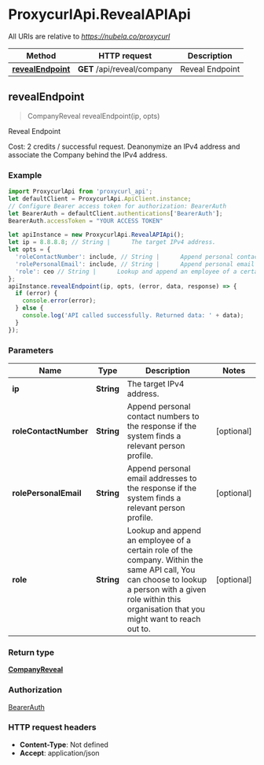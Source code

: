 # ProxycurlApi.RevealAPIApi

All URIs are relative to *https://nubela.co/proxycurl*

Method | HTTP request | Description
------------- | ------------- | -------------
[**revealEndpoint**](RevealAPIApi.md#revealEndpoint) | **GET** /api/reveal/company | Reveal Endpoint



## revealEndpoint

> CompanyReveal revealEndpoint(ip, opts)

Reveal Endpoint

Cost: 2 credits / successful request. Deanonymize an IPv4 address and associate the Company behind the IPv4 address.

### Example

```javascript
import ProxycurlApi from 'proxycurl_api';
let defaultClient = ProxycurlApi.ApiClient.instance;
// Configure Bearer access token for authorization: BearerAuth
let BearerAuth = defaultClient.authentications['BearerAuth'];
BearerAuth.accessToken = "YOUR ACCESS TOKEN"

let apiInstance = new ProxycurlApi.RevealAPIApi();
let ip = 8.8.8.8; // String |      The target IPv4 address.     
let opts = {
  'roleContactNumber': include, // String |      Append personal contact numbers to the response if the system finds a relevant person profile.     
  'rolePersonalEmail': include, // String |      Append personal email addresses to the response if the system finds a relevant person profile.     
  'role': ceo // String |      Lookup and append an employee of a certain role of the company.     Within the same API call, You can choose to lookup a person with a given role within this organisation that you might want to reach out to.     
};
apiInstance.revealEndpoint(ip, opts, (error, data, response) => {
  if (error) {
    console.error(error);
  } else {
    console.log('API called successfully. Returned data: ' + data);
  }
});
```

### Parameters


Name | Type | Description  | Notes
------------- | ------------- | ------------- | -------------
 **ip** | **String**|      The target IPv4 address.      | 
 **roleContactNumber** | **String**|      Append personal contact numbers to the response if the system finds a relevant person profile.      | [optional] 
 **rolePersonalEmail** | **String**|      Append personal email addresses to the response if the system finds a relevant person profile.      | [optional] 
 **role** | **String**|      Lookup and append an employee of a certain role of the company.     Within the same API call, You can choose to lookup a person with a given role within this organisation that you might want to reach out to.      | [optional] 

### Return type

[**CompanyReveal**](CompanyReveal.md)

### Authorization

[BearerAuth](../README.md#BearerAuth)

### HTTP request headers

- **Content-Type**: Not defined
- **Accept**: application/json

